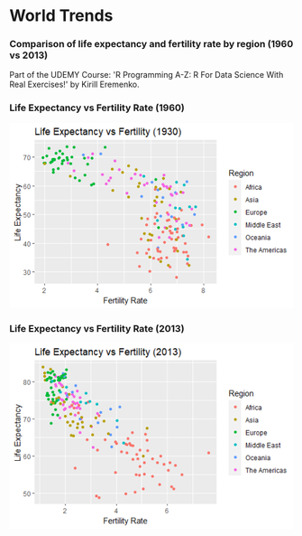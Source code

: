 # World Trends 

### Comparison of life expectancy and fertility rate by region (1960 vs 2013) 

Part of the UDEMY Course: 'R Programming A-Z: R For Data Science With Real Exercises!' by Kirill Eremenko.

### Life Expectancy vs Fertility Rate (1960)

![alt text](https://github.com/sebasquirarte/R-Programming-A-Z/blob/main/World-Trends/Graphs/Plot%20(1930).png)

### Life Expectancy vs Fertility Rate (2013)

![alt text](https://github.com/sebasquirarte/R-Programming-A-Z/blob/main/World-Trends/Graphs/Plot%20(2013).png)
